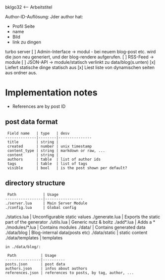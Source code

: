 bklgo32 <-- Arbeitstitel

Author-ID-Auflösung:
Jder author hat:
 - Profil Seite
 - name
 - Bild
 - link zu dingen

turbo server
 [ ] Admin-Interface -> modul   - bei neuem blog-post etc. wird die json neu generiert, und der blog-rendere aufgerufen.
 [ ] RSS-Feed -> module
 [ ] JSON-API -> module/statisch verlinkt zu data/blog(s.unten)
 [x] Liefert statische dinge statisch aus
 [x] Liest liste von dynamischen seiten aus ordner aus.



 Implementation notes
======================

 - References are by post ID

 post data format
------------------

	 Field name   | type   | desv
	--------------|--------|---------------
	 title        | string |
	 created      | number | unix timestamp
	 content_type | string | markdown or raw, ...
	 content      | string |
	 authors      | table  | list of author ids
	 tags         | table  | list of tags
	 visible      | bool   | is the post shown per default?





 directory structure
---------------------

	 Path            | Usage
	-----------------|-----------------
	./server.lua     | Main Server Module
	./config.lua     | Global config
  ./statics.lua    | Unconfigurable static values
	./generate.lua   | Exports the static part of the generator
	./utils.lua      | Generic nutz & boltz
	./add*.lua       | Adds a *
	./modules/*.lua  | Contains modules
	./data/          | Contains generated data
	./data/blog      | Blog-internal data(posts etc)
	./data/static    | static content
	./data/templates | templates

	in ./data/blog/:

	 Path           | Usage
	----------------|----------
	posts.json      | post data
	authors.json    | infos about authors
	references.json | references to posts, by tag, author, ...
